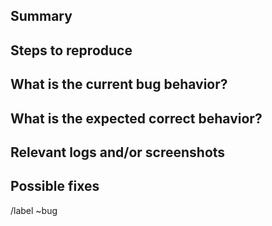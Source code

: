 ## Summary

<!-- Summarize the bug encountered concisely. -->

## Steps to reproduce

<!-- How one can reproduce the issue - this is very important. -->

## What is the current bug behavior?

<!-- What actually happens. -->

## What is the expected correct behavior?

<!-- What you should see instead. -->

## Relevant logs and/or screenshots

<!-- Paste any relevant logs - use code blocks (```) to format console output, logs, and code, as it's very hard to read otherwise. -->

## Possible fixes

<!-- If you can, link to the line of code that might be responsible for the problem including a potential fix. -->

/label ~bug
